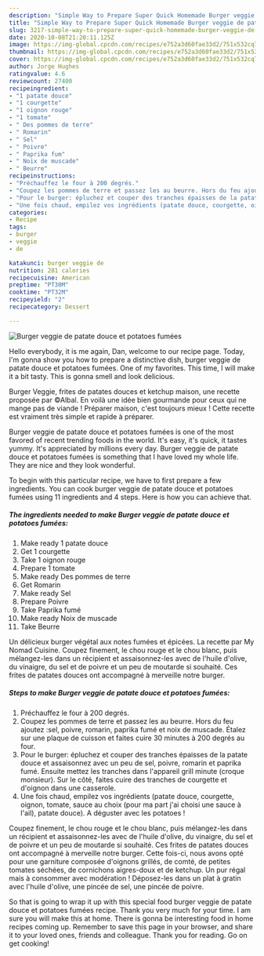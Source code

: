 ```yaml
---
description: "Simple Way to Prepare Super Quick Homemade Burger veggie de patate douce et potatoes fumées"
title: "Simple Way to Prepare Super Quick Homemade Burger veggie de patate douce et potatoes fumées"
slug: 3217-simple-way-to-prepare-super-quick-homemade-burger-veggie-de-patate-douce-et-potatoes-fumees
date: 2020-10-08T21:20:11.125Z
image: https://img-global.cpcdn.com/recipes/e752a3d60fae33d2/751x532cq70/burger-veggie-de-patate-douce-et-potatoes-fumees-photo-principale-de-la-recette.jpg
thumbnail: https://img-global.cpcdn.com/recipes/e752a3d60fae33d2/751x532cq70/burger-veggie-de-patate-douce-et-potatoes-fumees-photo-principale-de-la-recette.jpg
cover: https://img-global.cpcdn.com/recipes/e752a3d60fae33d2/751x532cq70/burger-veggie-de-patate-douce-et-potatoes-fumees-photo-principale-de-la-recette.jpg
author: Jorge Hughes
ratingvalue: 4.6
reviewcount: 27400
recipeingredient:
- "1 patate douce"
- "1 courgette"
- "1 oignon rouge"
- "1 tomate"
- " Des pommes de terre"
- " Romarin"
- " Sel"
- " Poivre"
- " Paprika fum"
- " Noix de muscade"
- " Beurre"
recipeinstructions:
- "Préchauffez le four à 200 degrés."
- "Coupez les pommes de terre et passez les au beurre. Hors du feu ajoutez :sel, poivre, romarin, paprika fumé et noix de muscade. Étalez sur une plaque de cuisson et faites cuire 30 minutes à 200 degrés au four."
- "Pour le burger: épluchez et couper des tranches épaisses de la patate douce et assaisonnez avec un peu de sel, poivre, romarin et paprika fumé. Ensuite mettez les tranches dans l&#39;appareil grill minute (croque monsieur). Sur le côté, faites cuire des tranches de courgette et d&#39;oignon dans une casserole."
- "Une fois chaud, empilez vos ingrédients (patate douce, courgette, oignon, tomate, sauce au choix (pour ma part j&#39;ai choisi une sauce à l&#39;ail), patate douce). A déguster avec les potatoes !"
categories:
- Recipe
tags:
- burger
- veggie
- de

katakunci: burger veggie de 
nutrition: 281 calories
recipecuisine: American
preptime: "PT30M"
cooktime: "PT32M"
recipeyield: "2"
recipecategory: Dessert

---
```



![Burger veggie de patate douce et potatoes fumées](https://img-global.cpcdn.com/recipes/e752a3d60fae33d2/751x532cq70/burger-veggie-de-patate-douce-et-potatoes-fumees-photo-principale-de-la-recette.jpg)

Hello everybody, it is me again, Dan, welcome to our recipe page. Today, I'm gonna show you how to prepare a distinctive dish, burger veggie de patate douce et potatoes fumées. One of my favorites. This time, I will make it a bit tasty. This is gonna smell and look delicious.

Burger Veggie, frites de patates douces et ketchup maison, une recette proposée par ©Albal. En voilà une idée bien gourmande pour ceux qui ne mange pas de viande ! Préparer maison, c&#39;est toujours mieux ! Cette recette est vraiment très simple et rapide à préparer.

Burger veggie de patate douce et potatoes fumées is one of the most favored of recent trending foods in the world. It's easy, it's quick, it tastes yummy. It's appreciated by millions every day. Burger veggie de patate douce et potatoes fumées is something that I have loved my whole life. They are nice and they look wonderful.


To begin with this particular recipe, we have to first prepare a few ingredients. You can cook burger veggie de patate douce et potatoes fumées using 11 ingredients and 4 steps. Here is how you can achieve that.

<!--inarticleads1-->

##### The ingredients needed to make Burger veggie de patate douce et potatoes fumées:

1. Make ready 1 patate douce
1. Get 1 courgette
1. Take 1 oignon rouge
1. Prepare 1 tomate
1. Make ready  Des pommes de terre
1. Get  Romarin
1. Make ready  Sel
1. Prepare  Poivre
1. Take  Paprika fumé
1. Make ready  Noix de muscade
1. Take  Beurre


Un délicieux burger végétal aux notes fumées et épicées. La recette par My Nomad Cuisine. Coupez finement, le chou rouge et le chou blanc, puis mélangez-les dans un récipient et assaisonnez-les avec de l&#39;huile d&#39;olive, du vinaigre, du sel et de poivre et un peu de moutarde si souhaité. Ces frites de patates douces ont accompagné à merveille notre burger. 

<!--inarticleads2-->

##### Steps to make Burger veggie de patate douce et potatoes fumées:

1. Préchauffez le four à 200 degrés.
1. Coupez les pommes de terre et passez les au beurre. Hors du feu ajoutez :sel, poivre, romarin, paprika fumé et noix de muscade. Étalez sur une plaque de cuisson et faites cuire 30 minutes à 200 degrés au four.
1. Pour le burger: épluchez et couper des tranches épaisses de la patate douce et assaisonnez avec un peu de sel, poivre, romarin et paprika fumé. Ensuite mettez les tranches dans l&#39;appareil grill minute (croque monsieur). Sur le côté, faites cuire des tranches de courgette et d&#39;oignon dans une casserole.
1. Une fois chaud, empilez vos ingrédients (patate douce, courgette, oignon, tomate, sauce au choix (pour ma part j&#39;ai choisi une sauce à l&#39;ail), patate douce). A déguster avec les potatoes !


Coupez finement, le chou rouge et le chou blanc, puis mélangez-les dans un récipient et assaisonnez-les avec de l&#39;huile d&#39;olive, du vinaigre, du sel et de poivre et un peu de moutarde si souhaité. Ces frites de patates douces ont accompagné à merveille notre burger. Cette fois-ci, nous avons opté pour une garniture composée d&#39;oignons grillés, de comté, de petites tomates séchées, de cornichons aigres-doux et de ketchup. Un pur régal mais à consommer avec modération ! Déposez-les dans un plat à gratin avec l&#39;huile d&#39;olive, une pincée de sel, une pincée de poivre. 

So that is going to wrap it up with this special food burger veggie de patate douce et potatoes fumées recipe. Thank you very much for your time. I am sure you will make this at home. There is gonna be interesting food in home recipes coming up. Remember to save this page in your browser, and share it to your loved ones, friends and colleague. Thank you for reading. Go on get cooking!
